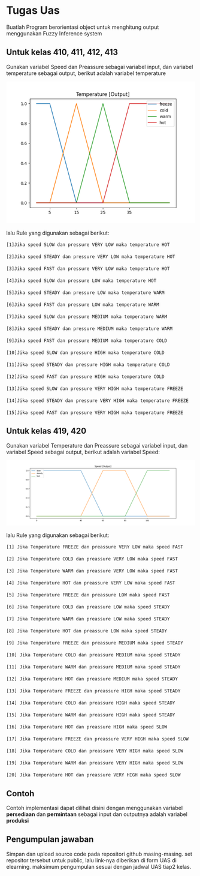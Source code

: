 # Tugas Uas

Buatlah Program berorientasi object untuk menghitung output menggunakan Fuzzy Inference system


## Untuk kelas 410, 411, 412, 413

Gunakan variabel Speed dan Preassure sebagai variabel input,
dan variabel temperature sebagai output, berikut adalah variabel temperature

![enter image description here](https://github.com/agungperdananto/2023_class/blob/dev/kecerdasan%20buatan/Tugas/images/temp_1.png?raw=true)

lalu Rule yang digunakan sebagai berikut:

    [1]Jika speed SLOW dan pressure VERY LOW maka temperature HOT
    
    [2]Jika speed STEADY dan pressure VERY LOW maka temperature HOT
    
    [3]Jika speed FAST dan pressure VERY LOW maka temperature HOT
    
    [4]Jika speed SLOW dan pressure LOW maka temperature HOT
    
    [5]Jika speed STEADY dan pressure LOW maka temperature WARM
    
    [6]Jika speed FAST dan pressure LOW maka temperature WARM
    
    [7]Jika speed SLOW dan pressure MEDIUM maka temperature WARM
    
    [8]Jika speed STEADY dan pressure MEDIUM maka temperature WARM
    
    [9]Jika speed FAST dan pressure MEDIUM maka temperature COLD
    
    [10]Jika speed SLOW dan pressure HIGH maka temperature COLD
    
    [11]Jika speed STEADY dan pressure HIGH maka temperature COLD
    
    [12]Jika speed FAST dan pressure HIGH maka temperature COLD
    
    [13]Jika speed SLOW dan pressure VERY HIGH maka temperature FREEZE
    
    [14]Jika speed STEADY dan pressure VERY HIGH maka temperature FREEZE
    
    [15]Jika speed FAST dan pressure VERY HIGH maka temperature FREEZE

##  Untuk kelas 419, 420

Gunakan variabel Temperature dan Preassure sebagai variabel input,
dan variabel Speed sebagai output, berikut adalah variabel Speed:

![enter image description here](https://github.com/agungperdananto/2023_class/blob/dev/kecerdasan%20buatan/Tugas/images/speed_1.png?raw=true)

lalu Rule yang digunakan sebagai berikut:

    [1] Jika Temperature FREEZE dan preassure VERY LOW maka speed FAST
    
    [2] Jika Temperature COLD dan preassure VERY LOW maka speed FAST
    
    [3] Jika Temperature WARM dan preassure VERY LOW maka speed FAST
    
    [4] Jika Temperature HOT dan preassure VERY LOW maka speed FAST
    
    [5] Jika Temperature FREEZE dan preassure LOW maka speed FAST
    
    [6] Jika Temperature COLD dan preassure LOW maka speed STEADY
    
    [7] Jika Temperature WARM dan preassure LOW maka speed STEADY
    
    [8] Jika Temperature HOT dan preassure LOW maka speed STEADY
    
    [9] Jika Temperature FREEZE dan preassure MEDIUM maka speed STEADY
    
    [10] Jika Temperature COLD dan preassure MEDIUM maka speed STEADY
    
    [11] Jika Temperature WARM dan preassure MEDIUM maka speed STEADY
    
    [12] Jika Temperature HOT dan preassure MEDIUM maka speed STEADY
    
    [13] Jika Temperature FREEZE dan preassure HIGH maka speed STEADY
    
    [14] Jika Temperature COLD dan preassure HIGH maka speed STEADY
    
    [15] Jika Temperature WARM dan preassure HIGH maka speed STEADY
    
    [16] Jika Temperature HOT dan preassure HIGH maka speed SLOW
    
    [17] Jika Temperature FREEZE dan preassure VERY HIGH maka speed SLOW
    
    [18] Jika Temperature COLD dan preassure VERY HIGH maka speed SLOW
    
    [19] Jika Temperature WARM dan preassure VERY HIGH maka speed SLOW
    
    [20] Jika Temperature HOT dan preassure VERY HIGH maka speed SLOW

## Contoh 

Contoh implementasi dapat dilihat disini dengan menggunakan variabel **persediaan** dan **permintaan** sebagai input dan outputnya adalah variabel **produksi**

## Pengumpulan jawaban

Simpan dan upload source code  pada repositori github masing-masing. set repositor tersebut untuk public, lalu link-nya diberikan di form UAS di elearning.
maksimum pengumpulan sesuai dengan jadwal UAS tiap2 kelas.

